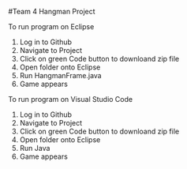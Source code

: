 #Team 4 Hangman Project

To run program on Eclipse 
  1. Log in to Github
  2. Navigate to Project
  3. Click on green Code button to downloand zip file
  4. Open folder onto Eclipse
  5. Run HangmanFrame.java
  6. Game appears


 To run program on Visual Studio Code 
  1. Log in to Github
  2. Navigate to Project
  3. Click on green Code button to downloand zip file
  4. Open folder onto Eclipse
  5. Run Java
  6. Game appears
